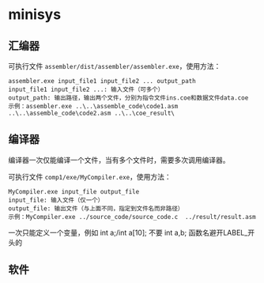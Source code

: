 # minisys

## 汇编器
可执行文件 `assembler/dist/assembler/assembler.exe`，使用方法：
```
assembler.exe input_file1 input_file2 ... output_path
input_file1 input_file2 ...: 输入文件（可多个）
output_path: 输出路径，输出两个文件，分别为指令文件ins.coe和数据文件data.coe
示例：assembler.exe ..\..\assemble_code\code1.asm ..\..\assemble_code\code2.asm ..\..\coe_result\
```

## 编译器
编译器一次仅能编译一个文件，当有多个文件时，需要多次调用编译器。

可执行文件 `comp1/exe/MyCompiler.exe`，使用方法：
```
MyCompiler.exe input_file output_file
input_file: 输入文件（仅一个）
output_file: 输出文件（与上面不同，指定到文件名而非路径）
示例：MyCompiler.exe ../source_code/source_code.c  ../result/result.asm
```
一次只能定义一个变量，例如 int a;/int a[10]; 不要 int a,b;
函数名避开LABEL_开头的

## 软件
